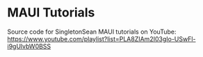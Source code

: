 # MAUI Tutorials

Source code for SingletonSean MAUI tutorials on YouTube: https://www.youtube.com/playlist?list=PLA8ZIAm2I03gIo-USwFl-i9gUlvbW0BSS
